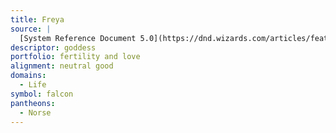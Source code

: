 ```yaml
---
title: Freya
source: |
  [System Reference Document 5.0](https://dnd.wizards.com/articles/features/systems-reference-document-srd)
descriptor: goddess
portfolio: fertility and love
alignment: neutral good
domains:
  - Life
symbol: falcon
pantheons:
  - Norse
---
```

